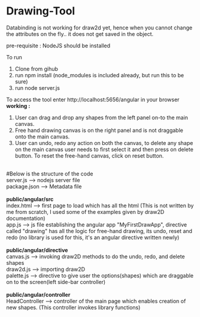 # Drawing-Tool
Databinding is not working for draw2d yet, hence when you cannot change the attributes on the fly.. it does not get saved in the object.

pre-requisite : NodeJS should be installed

To run
1. Clone from gihub
2. run npm install (node_modules is included already, but run this to be sure)
3. run node server.js

To access the tool enter http://localhost:5656/angular in your browser <br>
<b>working : </b><br>
1. User can drag and drop any shapes from the left panel on-to the main canvas. <br>
2. Free hand drawing canvas is on the right panel and is not draggable onto the main canvas. <br>
3. User can undo, redo any action on both the canvas, to delete any shape on the main canvas user needs to first select it and then press on delete button. To reset the free-hand canvas, click on reset button.<br>
<br>
#Below is the structure of the code
<br>
server.js --> nodejs server file<br>
package.json --> Metadata file<br>
<br>
<b>public/angular/src</b> <br>
    index.html --> first page to load which has all the html (This is not written by me from scratch, I used some of the examples given by draw2D documentation) <br>
    app.js --> js file establishing the angular app "MyFirstDrawApp", directive called "drawing" has all the logic for free-hand drawing, its undo, reset and redo (no library is used for this, it's an angular directive written newly)<br>
<br>
<b>public/angular/directive</b><br>
    canvas.js --> invoking draw2D methods to do the undo, redo, and delete shapes <br>
    draw2d.js --> importing draw2D<br>
    palette.js --> directive to give user the options(shapes) which are draggable on to the screen(left side-bar controller)<br>
 <br>
<b>public/angular/controller</b><br>
   HeadController --> controller of the main page which enables creation of new shapes. (This controller invokes library functions)<br>
 <br>
